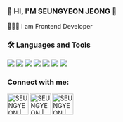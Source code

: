 ### 🌈 HI, I'M SEUNGYEON JEONG 👋
👩🏻‍💻 I am Frontend Developer


### 🛠 Languages and Tools

<img src="https://img.shields.io/badge/HTML5-E34F26?style=flat-square&logo=HTML5&logoColor=white" /> <img src="https://img.shields.io/badge/CSS3-1572B6?style=flat-square&logo=CSS3&logoColor=white" /> <img src="https://img.shields.io/badge/JavaScript-F7DF1E?style=flat-square&logo=JavaScript&logoColor=white" /> <img src="https://img.shields.io/badge/Vue-4FC08D?style=flat-square&logo=vuedotjs&logoColor=white" /> <img src="https://img.shields.io/badge/Nuxt-00DC82?style=flat-square&logo=nuxtdotjs&logoColor=white" /> <img src="https://img.shields.io/badge/Intelli J-000000?style=flat-square&logo=intellijidea&logoColor=white" /> <img src="https://img.shields.io/badge/VS Code-007ACC?style=flat-square&logo=visualstudiocode&logoColor=white" />


### Connect with me:

[<img align="left" alt="SEUNGYEON | Instagram" width="48px" src="https://img.icons8.com/color/48/000000/instagram-new--v2.png" />][instagram]
[<img align="left" alt="SEUNGYEON | blog" width="48px" height="48" src="https://img.icons8.com/doodle/48/blogger--v1.png" alt="blogger--v1"/>][blog]
[<img align="left" alt="SEUNGYEON | portfolio" width="48" height="48" src="https://img.icons8.com/plasticine/100/resume.png" alt="resume" />][portfolio]

[instagram]: https://instagram.com/seungyo._.da
[blog]: https://yeongseungjeong.tistory.com
[portfolio]: https://seungyeonj.netlify.app
